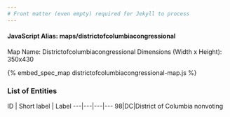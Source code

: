 ```yaml
---
# Front matter (even empty) required for Jekyll to process
---
```


#### JavaScript Alias: maps/districtofcolumbiacongressional

Map Name: Districtofcolumbiacongressional
Dimensions (Width x Height): 350x430



{% embed_spec_map districtofcolumbiacongressional-map.js %}

### List of Entities

ID | Short label | Label
---|---|---|---
98|DC|District of Columbia nonvoting

